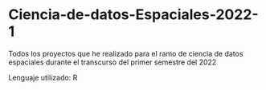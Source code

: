 # Ciencia-de-datos-Espaciales-2022-1
Todos los proyectos que he realizado para el ramo de ciencia de datos espaciales durante el transcurso del primer semestre del 2022

Lenguaje utilizado: R
